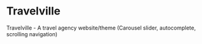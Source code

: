# Travelville

Travelville -  A travel agency website/theme  (Carousel slider, autocomplete, scrolling navigation)

